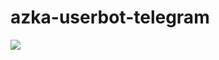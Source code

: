 # azka-userbot-telegram
![](https://raw.githubusercontent.com/azkadev/azkadev/main/azkauserbot.jpg)

